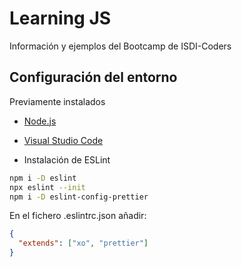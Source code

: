 # Learning JS

Información y ejemplos del Bootcamp de ISDI-Coders

## Configuración del entorno

Previamente instalados

- [Node.js](https://nodejs.org/es/)
- [Visual Studio Code](https://code.visualstudio.com/)

- Instalación de ESLint

```bash
npm i -D eslint
npx eslint --init
npm i -D eslint-config-prettier
```

En el fichero .eslintrc.json añadir:

```json
{
  "extends": ["xo", "prettier"]
}
```

